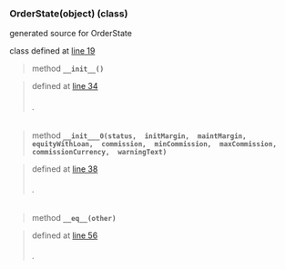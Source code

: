 ### OrderState(object) (class) ###

generated source for OrderState

class defined at [line 19](http://code.google.com/p/ibpy/source/browse/trunk/ib/ext/OrderState.py#19)

> method **`__init__()`**

> defined at [line 34](http://code.google.com/p/ibpy/source/browse/trunk/ib/ext/OrderState.py#34)
> ###### . ######

> method **`__init___0(status,  initMargin,  maintMargin,  equityWithLoan,  commission,  minCommission,  maxCommission,  commissionCurrency,  warningText)`**

> defined at [line 38](http://code.google.com/p/ibpy/source/browse/trunk/ib/ext/OrderState.py#38)
> ###### . ######

> method **`__eq__(other)`**

> defined at [line 56](http://code.google.com/p/ibpy/source/browse/trunk/ib/ext/OrderState.py#56)
> ###### . ######

